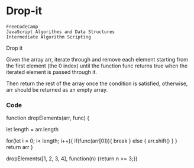 # Drop-it
    FreeCodeCamp
    JavaScript Algorithms and Data Structures
    Intermediate Algorithm Scripting

Drop it

Given the array arr, iterate through and remove each element starting from the first element (the 0 index) until the function func returns true when the iterated element is passed through it.

Then return the rest of the array once the condition is satisfied, otherwise, arr should be returned as an empty array.

### Code

function dropElements(arr, func) {

  let length = arr.length

  for(let i = 0; i< length; i++){
    if(func(arr[0])){
      break
    } else {
      arr.shift()
    }
  }
      return arr
}

dropElements([1, 2, 3, 4], function(n) {return n >= 3;})

